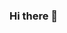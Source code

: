 ### Hi there 👋

<!--
**MatinT-SA/MatinT-SA** is a ✨ _special_ ✨ repository because its `README.md` (this file) appears on your GitHub profile.

Here are some ideas to get you started:

- 👦 Hi. My name's Matin and I'm a Web Developer and I work as a Freelancer for a couple of years.
- 🎂 I was born in 1999.
- 🔭 I'm skilled in ReactJS and ASP.NET MVC and totally my main programming languages are JavaScript and CSharp. 
- 🌱 I’m currently learning ReactJS, Tailwindcss and WordPress. So, I'm kinda busy these days. 😅
- 💻 I'm trying to master ReactJS which is my primary goal.
- ⌨️ I'm currently focused on a Private Repository and a Private project and I've dedicated almost all of my time to this Website project.
- 🤔 Love Technology, thinking efficiently, Science (for sure 🔭), Playing some online games in my free time, Practicing English language and etc.
- 📫 Checkout my website at matintaherzadeh.ir if you wanna reach me.
- 😄 Pronouns: He/Him
- ⚡ Fun fact: Every atom in your body comes from a star that exploded. {Lawrence M.Krauss}
-->
